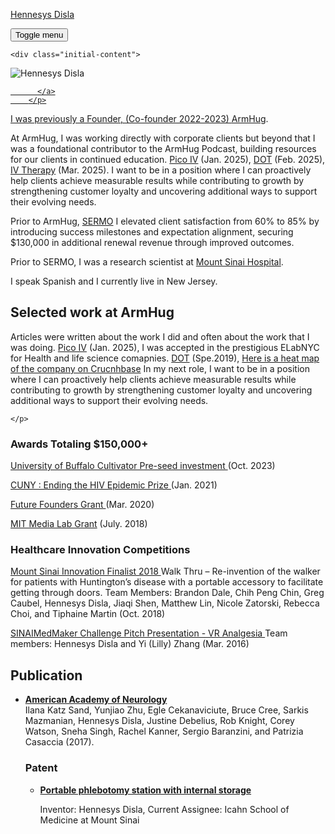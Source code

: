 <div class="masthead">
  <div class="masthead__inner-wrap">
    <div class="masthead__menu">
      <nav id="site-nav" class="greedy-nav">
        
<a class="site-title" href="https://www.linkedin.com/in/hennesysdisla/" target="_blank" rel="noopener">Hennesys Disla</a>
          
</a>
        <ul class="visible-links"></ul>
         <button class="greedy-nav__toggle hidden" type="button">
          <span class="visually-hidden">Toggle menu</span>
          <div class="navicon"></div>
        </button>
        <ul class="hidden-links hidden"></ul>
      </nav>
    </div>
  </div>
</div>


    <div class="initial-content">



<section class="page__content" itemprop="text">
      <!-- ░░░ Personal summary ░░░ -->

<!-- ░░░ Bio block with photo and links ░░░ -->
<div class="intro-flex">
  <div class="intro-left">          <!-- NEW wrapper -->
      <img src="/assets/images/profile.png" alt="Hennesys Disla" class="intro-avatar" />
        <!-- social icons -->
        <p class="social-links">
          <a href="(https://www.instagram.com/arm.hug/)" aria-label="Twitter">
            <i class="fa-brands fa-x-twitter"></i>
          </a>
          <a href="https://scholar.google.com/citations?user=1CAlXvYAAAAJ&amp;hl=en" aria-label="Google Scholar">
            <i class="ai ai-google-scholar"></i>
          </a>
          <a href="mailto:hennesys.disla@gmail.com" aria-label="Email">
            <i class="fa-solid fa-envelope"></i>
          
          </a>
        </p>
  </div>

<div class="intro-text">
    <p>
      I was previously a Founder, (Co-founder 2022-2023)
      <a href="https://armhug.com" target="_blank" rel="noopener">ArmHug</a>. 
   </p>
    
At ArmHug, I was working directly with corporate clients but beyond that I was a foundational contributor to the ArmHug Podcast, building resources for our clients in continued education. 
      <a href="https://www.youtube.com/watch?v=XOqilc6Vm5Q/" target="_blank" rel="noopener">Pico IV</a>
      (Jan. 2025),
      <a href="https://www.youtube.com/watch?v=8R98cyZWOtw&t=459s/" target="_blank" rel="noopener">DOT</a>
      (Feb. 2025),
      <a href="https://www.youtube.com/watch?v=_Ta2Dnzo17Y/" target="_blank" rel="noopener">IV Therapy</a>
      (Mar. 2025). I want to be in a position where I can proactively help clients achieve measurable results while contributing to growth by strengthening customer loyalty and uncovering additional ways to support their evolving needs.
    </p>

<p>
      Prior to ArmHug, 
      <a href="https://www.sermo.com" target="_blank" rel="noopener">SERMO</a>
      I elevated client satisfaction from 60% to 85% by introducing success milestones and expectation alignment, securing $130,000 in additional renewal revenue through improved outcomes.
    </p>

 <p>
      Prior to SERMO, I was a research scientist at
      <a href="https://www.mountsinai.org" target="_blank" rel="noopener">Mount Sinai Hospital</a>.
    </p>

 <p>
   I speak Spanish and I currently live in New Jersey.
    </p>
    
  </div>
</div>

<h2 id="selected-work-at-openai">Selected work at ArmHug </h2>

<div id="ArmHug-videos" class="video-grid">
      
Articles were written about the work I did and  often about the work that I was doing.
      <a href="https://www.youtube.com/watch?v=XOqilc6Vm5Q/" target="_blank" rel="noopener">Pico IV</a>
      (Jan. 2025),
      I was accepted in the prestigious ELabNYC for Health and life science comapnies. 
      <a href=" https://www.elabnyc.com/participants/" target="_blank" rel="noopener">DOT</a>
      (Spe.2019),
      <a href=" https://www.crunchbase.com/organization/armhug/" target="_blank" rel="noopener"> Here is a heat map of the company on Crucnhbase</a>
     In my next role,  I want to be in a position where I can proactively help clients achieve measurable results while contributing to growth by strengthening customer loyalty and uncovering additional ways to support their evolving needs.
      
    </p>

</div>
      
<hr2/>

<h3 id="recent-papers-latest-first"> Awards Totaling $150,000+ </h3>

</p> 

<p> 

  <a href="https://tinyurl.com/24t6awbz" target="_blank" rel="noopener"> University of Buffalo Cultivator Pre-seed investment </a>
  (Oct. 2023) 

  <a href="https://sph.cuny.edu/event/designathon-ending-the-hiv-epidemic/" target="_blank" rel="noopener">  CUNY : Ending the HIV Epidemic Prize </a>
  (Jan. 2021)

  <a href="https://www.futurefounders.com/" target="_blank" rel="noopener"> Future Founders Grant </a>
  (Mar. 2020) 

  <a href="https://www.media.mit.edu/" target="_blank" rel="noopener"> MIT Media Lab Grant</a>
  (July. 2018)

<hr2/>

<h3 id="recent-papers-latest-first"> Healthcare Innovation Competitions </h3>

<a href="https://tinyurl.com/yyfspz39/" target="_blank" rel="noopener"> Mount Sinai Innovation Finalist 2018 </a>
   Walk Thru – Re-invention of the walker for patients with Huntington’s disease with a portable accessory to facilitate getting through doors.
   Team Members: Brandon Dale, Chih Peng Chin, Greg Caubel, Hennesys Disla, Jiaqi Shen, Matthew Lin, Nicole Zatorski, Rebecca Choi, and Tiphaine Martin
  (Oct. 2018)

 <a href="https://www.youtube.com/watch?v=Qbq3eCIeKis" target="_blank" rel="noopener"> SINAIMedMaker Challenge Pitch Presentation - VR Analgesia </a>
  Team members: Hennesys Disla and Yi (Lilly) Zhang
  (Mar. 2016)

<h2 id="recent-papers-latest-first"> Publication </h2>

<ul id="papers-list" class="bibliography">
      
<li>
    
 <strong><a href="https://www.neurology.org/doi/10.1212/WNL.88.16_supplement.P6.379" target="_blank" rel="noopener">American Academy of Neurology</a></strong><br />
 Ilana Katz Sand, Yunjiao Zhu, Egle Cekanaviciute, Bruce Cree, Sarkis Mazmanian, Hennesys Disla, Justine Debelius, Rob Knight, Corey Watson, Sneha Singh, Rachel Kanner, Sergio Baranzini, and Patrizia Casaccia (2017).<br />

<hr2/>

<h3 id="recent-papers-latest-first"> Patent </h3>

<ul id="papers-list" class="bibliography">

<div>

<li>
    
<strong><a href="https://patents.google.com/patent/US20220054061A1" target="_blank" rel="noopener">Portable phlebotomy station with internal storage </a></strong><br />
    
Inventor: Hennesys Disla, Current Assignee: Icahn School of Medicine at Mount Sinai <br />






  

</p>



   










    
   </body>
</html>

